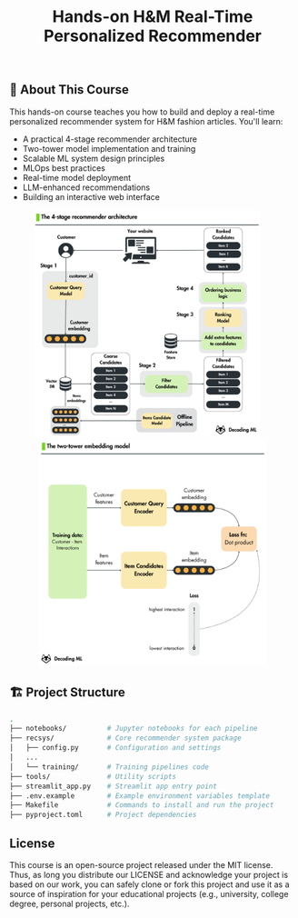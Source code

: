 <div align="center">
  <h1>Hands-on H&M Real-Time Personalized Recommender</h1>
</div>

</br>


## 🎯 About This Course

This hands-on course teaches you how to build and deploy a real-time personalized recommender system for H&M fashion articles. You'll learn:

- A practical 4-stage recommender architecture
- Two-tower model implementation and training
- Scalable ML system design principles
- MLOps best practices
- Real-time model deployment
- LLM-enhanced recommendations
- Building an interactive web interface

<p align="center">
  <img src="assets/4_stage_recommender_architecture.png" alt="4_stage_recommender_architecture" width="400" style="display: inline-block; margin-right: 20px;">
  <img src="assets/two_tower_embedding_model.png" alt="two_tower_embedding_model" width="400" style="display: inline-block;">
</p>


## 🏗️ Project Structure

```bash
.
├── notebooks/          # Jupyter notebooks for each pipeline
├── recsys/             # Core recommender system package
│   ├── config.py       # Configuration and settings
│   ...
│   └── training/       # Training pipelines code
├── tools/              # Utility scripts
├── streamlit_app.py    # Streamlit app entry point
├── .env.example        # Example environment variables template
├── Makefile            # Commands to install and run the project
├── pyproject.toml      # Project dependencies
```

## License

This course is an open-source project released under the MIT license. Thus, as long you distribute our LICENSE and acknowledge your project is based on our work, you can safely clone or fork this project and use it as a source of inspiration for your educational projects (e.g., university, college degree, personal projects, etc.).

